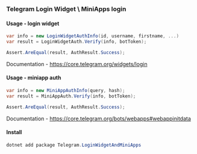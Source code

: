 ### Telegram Login Widget \ MiniApps login

#### Usage - login widget

```csharp
var info = new LoginWidgetAuthInfo(id, username, firstname, ...)
var result = LoginWidgetAuth.Verify(info, botToken);

Assert.AreEqual(result, AuthResult.Success);
```

Documentation - https://core.telegram.org/widgets/login

#### Usage - miniapp auth

```csharp
var info = new MiniAppAuthInfo(query, hash);
var result = MiniAppAuth.Verify(info, botToken);

Assert.AreEqual(result, AuthResult.Success);
```

Documentation - https://core.telegram.org/bots/webapps#webappinitdata

#### Install

```csharp
dotnet add package Telegram.LoginWidgetAndMiniApps
```